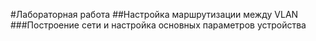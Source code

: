 #Лабораторная работа
##Настройка маршрутизации между VLAN
###Построение сети и настройка основных параметров устройства
